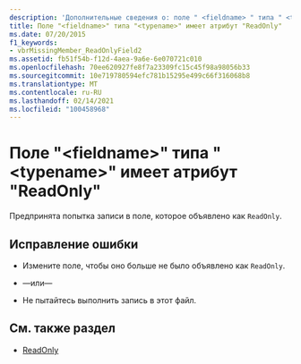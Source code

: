 ```yaml
---
description: 'Дополнительные сведения о: поле " <fieldname> " типа " <typename> " объявлено как "ReadOnly"'
title: Поле "<fieldname>" типа "<typename>" имеет атрибут "ReadOnly"
ms.date: 07/20/2015
f1_keywords:
- vbrMissingMember_ReadOnlyField2
ms.assetid: fb51f54b-f12d-4aea-9a6e-6e070721c010
ms.openlocfilehash: 70ee620927fe8f7a23309fc15c45f98a98056b33
ms.sourcegitcommit: 10e719780594efc781b15295e499c66f316068b8
ms.translationtype: MT
ms.contentlocale: ru-RU
ms.lasthandoff: 02/14/2021
ms.locfileid: "100458968"
---
```

# <a name="field-fieldname-of-type-typename-is-readonly"></a>Поле "\<fieldname>" типа "\<typename>" имеет атрибут "ReadOnly"

Предпринята попытка записи в поле, которое объявлено как `ReadOnly`.  
  
## <a name="to-correct-this-error"></a>Исправление ошибки  
  
- Измените поле, чтобы оно больше не было объявлено как `ReadOnly`.  
  
- —или—  
  
- Не пытайтесь выполнить запись в этот файл.  
  
## <a name="see-also"></a>См. также раздел

- [ReadOnly](../language-reference/modifiers/readonly.md)
